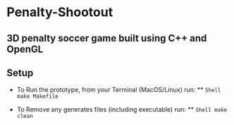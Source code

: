 # Penalty-Shootout
## 3D penalty soccer game built using C++ and OpenGL

## Setup

* To Run the prototype, from your Terminal (MacOS/Linux) run:
	** ```Shell
		make Makefile
	   ```

* To Remove any generates files (including executable) run:
	** ```Shell
		make clean
	   ```
